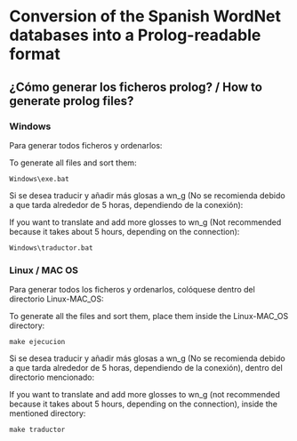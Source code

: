 # Conversion of the Spanish WordNet databases into a Prolog-readable format

## ¿Cómo generar los ficheros prolog? / How to generate prolog files?

### Windows

Para generar todos ficheros y ordenarlos:

To generate all files and sort them:

    Windows\exe.bat

Si se desea traducir y añadir más glosas a wn_g (No se recomienda debido a que tarda alrededor de 5 horas, dependiendo de la conexión):

If you want to translate and add more glosses to wn_g (Not recommended because it takes about 5 hours, depending on the connection):

    Windows\traductor.bat
    
### Linux / MAC OS

Para generar todos los ficheros y ordenarlos, colóquese dentro del directorio Linux-MAC_OS:

To generate all the files and sort them, place them inside the Linux-MAC_OS directory:

    make ejecucion

Si se desea traducir y añadir más glosas a wn_g (No se recomienda debido a que tarda alrededor de 5 horas, dependiendo de la conexión), dentro del directorio mencionado:

If you want to translate and add more glosses to wn_g (not recommended because it takes about 5 hours, depending on the connection), inside the mentioned directory:    

    make traductor